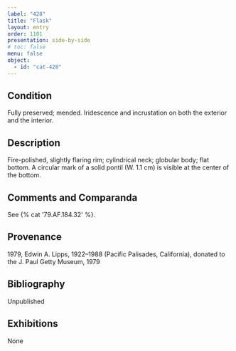 ```yaml
---
label: "428"
title: "Flask"
layout: entry
order: 1101
presentation: side-by-side
# toc: false
menu: false
object:
  - id: "cat-428"
---
```


## Condition

Fully preserved; mended. Iridescence and incrustation on both the exterior and the interior.

## Description

Fire-polished, slightly flaring rim; cylindrical neck; globular body; flat bottom. A circular mark of a solid pontil (W. 1.1 cm) is visible at the center of the bottom.

## Comments and Comparanda

See {% cat '79.AF.184.32' %}.

## Provenance

1979, Edwin A. Lipps, 1922–1988 (Pacific Palisades, California), donated to the J. Paul Getty Museum, 1979

## Bibliography

Unpublished

## Exhibitions

None

